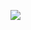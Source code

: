 [![](https://img.plantuml.biz/plantuml/svg/pLllRXkv4VzkmE-mpNreqjH0xzgcg90w9ykIwwljw2Gb-LBWGEtI4Y-xoot9TQgx-YdwA7s4Ux7EaFk7It9Naeq2zG4vP_dZS3Z_E3DalfMA25LcwUd9hzIMPZGgKiBoqnFvcUK54IIBrYJ-l16yp9C9Jxc8lfhf7niIfqJAwEVJaoYwSD7Jty--cLtg8IuIAghFN__vJsykly7FCvwh9Vk9Hb__xlJaqIPR02soeJs4Pt_4_pp2R_HFGrZjKXgjUPfesgSdYYduSCd81bOWKKAZ2J1FPNGMVIJvfYGYkUKvtKKltuiDoTbF9E6l_fulcLJKuA-eLEoN_-JHZEKaZnaL99fJ8NbEKbpXrz5VXdyGCXdFnz5ySNqtkPwFRmwQL4lZHGOAUc64OWH_kniNXVaGHQzn-EMhKVJ0ML9zMfSiJV3R9vPigAg-ifmfHb8GFKotPppY7otv6HDq3J9wNoZ6SzaiH0hsDxeRHKibMBwfFXQ2_qXZTPqutpCg9Td0tvSq1sLvuwGekjyUAuKTBixBQNHzDrkCfylLuiDazM4nFawkCHUqaclp3GnEKVcYthCH28XhWTz5_Hdurq0nYgwu6UeEo55q0nRqLezTW2pFc_5A2pSy9YZUhbXmFar0_h521PcXTsRiiQEgXcFjnJx3A-tSBRy_W-Ch5Zz6ATjibHuTHVf_bqGH7vOGyNa_AaOVNCO6Dsd_Od5isBKuqp0POgqGB2DYLr7onoMDUPuC8ThOrK-a5FSafftnCACh-ayJJuBCRYb9KfRJ6o8sAAGQ762A9xjRq6gP3S9IigRfCYDfwi5wL5ygbhgsEkCY8uf_1-4fA68Y99sHM9M2p0JFhiTePxUaUETZ7o1M94HHf0MMME8aYl0rvwaF1vO549uBdW2KIqHg9m3gvpxyNZCwAOMWURnhhRrN8nyDEpssKpCxXN2OUhuJGiw1w1SuIGu2ZpCmAjydGz05_KS97kpJhRLuV9Yx7A_UBuyBRi09SODRnXFg6Sm7ISKj3bXIBLdYnIMAWlM-vWGzt_cOiemfUaMaud3m2iP7KSBBjMNqzpJUaecW9DOX488BNR6i6JyxQv0DUozVjRF1SF6G0lh681jG0r6y0m0JR8PYNkm-CRKDJ0nOtJmbEPMkW0BoAQL_ok4v24a9Nt55Kay8S03G3HUCICtWMpFpjnNi_51XlGQdOm-ywvQM1AqT3CdGWXqYHKWhzAx6acroo9bmtDaVG9OaJVW2A91SKHSIadOTF9uky9ndQq7lGB8n6fupgcKPaA4AQgYesQaYMStUkQz3ToLR0PrD3UgWWpnG3HEGBGIUf1DuMQxs2jaIhn6Q9wq24f60zyRLYjOoHuh24W9QIRdMyW_OaEAmMtVJABVgSqrmy9m4GtbWiP_MbMgxD4EjACv-8F1vr2J126h7xcizj816DQqWz9ccCBQO2FCk80bqc-iSuv0-iSPvOfz7inBFshSu6Hm_0MgGCbfM1y50KHnz8W5S_NsfB2JM0kS1xguutwJqA9ukULncDE-d3YhNE3YY7CBQxj-roB98Qg9Ti4KmOE6DJWBgFKI5bfxCjW9RCZRUsLG0LNzQvgIGMwxShUsL5SY37W33EC3J5Ee6E2CirFSb5Jj_yLe35LbfpS10Pnc2Wlrd7dQfFmUf1zHndO4RvdCMVwOYe9523umCpA02Ya2KHc3QUWLPCYnjiJrZARKCfuEUG98YI3yuvXb4EYdr10Tce_87Ak3KmthkpH_wJE7fMTvyCLrExrRZoVKl_xx3_iJrzDFj-ylfpP6f7-u55ANBIpS5V63qYvC6ahNKYNkbBDpTHq0v9_1NJDvmai0-kud6LrG8BcvrjK-zxDWEU5HL1BhD2ZCqHIhUGCuLkz-XHTAS2jaT3nLj4Am3l9kONbdUo8xxBS8BsYOKjGc8n6aOzF2SIvmYQCziImmftx0sx5j6XFHQOnDqWxiM-v4DGIzIUpW-4F5DE8BZz9uD405DNG8pe1B8yCEetXmwg9Xx9rAFlDXjnGbDfax5sdJLylfzY8uY86NIa5wPcDYFe5w1L68RWfW8FWY1S3p69Bv1MRot9XYJD2vJMEwYJ7G0hw9Lang5GYzPGhP6HL3up8_Ber2mVfgwDZHZEMk0oGvgHHPR3WN61acPz4AA7JI0UTscS28pDYpEFHHsJNf1XLbDUuhcpBG-UavpIHueIYwdYPDv39lwE2VfJhBd6_i6gsUtxd3j_H2GO_AwAkytUR0hWp25Uzl4wMMXdh2a6O7D6tSQAcUR6RSqb-KXCnh3dvWIOwShJzcnVKqO31rHMo9KhJNDVFDb84V96PGwprORiK-WKVT0ieAxn5Igxerqjcwyn5Nn0kemE5_eSRfUc7NsAlklV1SkttMOfttrUvL7fefbN7fsPUMH0N5FwcBncHAlv3FdOjAMdvPH1At_ObSRqf1ej95reVxk6qLSxAgkgkSn0y5Yoo7j2SUAedjcZjn3r38vD-IC_2ZKi4pCadCE6LNCqFdywhxC2kpWWRtnEPfgKQBe-yJQE6Ur6qka0SytHzU4un8aZqFzZ2Lv05UGotApmPitdhT1o4-qkmAT9amHWVrgT9WrIvxhqAz_15eOEFPuAOM5pKan37JCyRkAkfVuchHYngYvnkkCrNtcUc8d4SLpQzemCt1iFRyyMKuMq-dTORM9tOo1h0e2_r3viTGGIsEjr88tcxZlBVzYbHU1qQR2iCSwDjImY47yHRkyOUm6ysoNCsrDN6JwNlGgvMkImgzlyH9c2GLOQ_i8r1tq2S-Lm4fTc5iUL1OmtNwsPnHLH-UOIMVjxttIWf4VjYHFKgetvLfOEsnAYbvG3fwwmKugNrJbYejwh7_fohA6FqkSUFLmb3J_3-NV9xUkT8CAU1oou2stxeIxAKv0vWUoh8Ugd692n13A90vxG5VTr6O0-Nq9vSWuRWw3Bgp7oCo1-Spj6Y9u-0o0cjIZVyEjCj5s3dIJ-XX_vXvMP7r1lD1d0NH93wW1o2TAF-_3t88xRFU1T2f-i0xhylNf4i3Ghwl79Iz5J27dJhdNWMeTqa1ZCX0KzTry3m9NQylQTh733DOqNvuJ58yoRRCSqjddoKkgLF1aRQNomUqVXOLtqtIX3evbs9rDARQUkVHYcl5Fz2dCz9vuakWxslz1Z6-yWZUPtBu88gy46pmn83lsnDjZJsqsxCdcc0reCf37wpqCHUcc5keFbsOFcX84WdmpO2b7RBIHtYLLU37WRhV_Ql98KLGbthxpe174aG5WnHCkfnieHKnH-6ILNUhY8QqIYpwzceNsxCMW-WysV6rLNEnmHQUMivtQlvFzeYcvLxAJ4bA2xA9KglDyIO4_UfVJFCVgL68l_YFOo0GqZy-_cl6U2ujznKIeMQ6vmg2WBTTYB3uqQBpMhxjMeNqyrE-Qi5RBTPBJxd4jOwZUpBndxgAIXa5PUyYwTpVFM46NM8VIVur5kiAtVBRsGbSc1wi9Kmjl-KGNvS4s85hMhi2dW3YmWb-FMlseIxx5z0Ogv_TtqsNx37XwMF6Ce5l2yYYX1JwcnJV8ylJ4l08-EpjltwSw7rVcAQOkuhcWaQ2flXIKMrO0WUQLQ0Kt3pFzx-qxI4CB9HYbP4U5Iz5vllERixFsiSaeGcU1L1yuibzUu2Bj6xHHb96S5MLAJa-yMto4EalinrlljsmmRgHf3ic8vLigc8hmQKdt2lJqf7iZ-lPVi2kdhnj0UEsw0CQxd0clvJVpGhIw_UiWnc-wXXTqsf91q42hpHDkAMbKwKGQvRV4j8rPvZ02DAZ7lJ94cAVV2klVSI4wzEXWSC9nvErtjXNGl_iP9EjSE0nX0zto8VXG6_HPy_mzewPDmHBm8JDWpAUgQhJjMAqqVx3R6_B7xIw6FseN_Vvejw0EqEwKcm7gTeNMtJpQU6lofoTskx2syLQQbVISFbWlhjEvqSRj64_7QooSwqQEfThhUiRhcB-zkkSHzVgT2hPtEqxHDi2eKy8WSiX8NNUnwm6S6_2ZQegNUWz8sLDxyp3TLxlrQBrVvpxezEHREEdrFzFwBm00)](https://editor.plantuml.com/uml/pLllRXkv4VzkmE-mpNreqjH0xzgcg90w9ykIwwljw2Gb-LBWGEtI4Y-xoot9TQgx-YdwA7s4Ux7EaFk7It9Naeq2zG4vP_dZS3Z_E3DalfMA25LcwUd9hzIMPZGgKiBoqnFvcUK54IIBrYJ-l16yp9C9Jxc8lfhf7niIfqJAwEVJaoYwSD7Jty--cLtg8IuIAghFN__vJsykly7FCvwh9Vk9Hb__xlJaqIPR02soeJs4Pt_4_pp2R_HFGrZjKXgjUPfesgSdYYduSCd81bOWKKAZ2J1FPNGMVIJvfYGYkUKvtKKltuiDoTbF9E6l_fulcLJKuA-eLEoN_-JHZEKaZnaL99fJ8NbEKbpXrz5VXdyGCXdFnz5ySNqtkPwFRmwQL4lZHGOAUc64OWH_kniNXVaGHQzn-EMhKVJ0ML9zMfSiJV3R9vPigAg-ifmfHb8GFKotPppY7otv6HDq3J9wNoZ6SzaiH0hsDxeRHKibMBwfFXQ2_qXZTPqutpCg9Td0tvSq1sLvuwGekjyUAuKTBixBQNHzDrkCfylLuiDazM4nFawkCHUqaclp3GnEKVcYthCH28XhWTz5_Hdurq0nYgwu6UeEo55q0nRqLezTW2pFc_5A2pSy9YZUhbXmFar0_h521PcXTsRiiQEgXcFjnJx3A-tSBRy_W-Ch5Zz6ATjibHuTHVf_bqGH7vOGyNa_AaOVNCO6Dsd_Od5isBKuqp0POgqGB2DYLr7onoMDUPuC8ThOrK-a5FSafftnCACh-ayJJuBCRYb9KfRJ6o8sAAGQ762A9xjRq6gP3S9IigRfCYDfwi5wL5ygbhgsEkCY8uf_1-4fA68Y99sHM9M2p0JFhiTePxUaUETZ7o1M94HHf0MMME8aYl0rvwaF1vO549uBdW2KIqHg9m3gvpxyNZCwAOMWURnhhRrN8nyDEpssKpCxXN2OUhuJGiw1w1SuIGu2ZpCmAjydGz05_KS97kpJhRLuV9Yx7A_UBuyBRi09SODRnXFg6Sm7ISKj3bXIBLdYnIMAWlM-vWGzt_cOiemfUaMaud3m2iP7KSBBjMNqzpJUaecW9DOX488BNR6i6JyxQv0DUozVjRF1SF6G0lh681jG0r6y0m0JR8PYNkm-CRKDJ0nOtJmbEPMkW0BoAQL_ok4v24a9Nt55Kay8S03G3HUCICtWMpFpjnNi_51XlGQdOm-ywvQM1AqT3CdGWXqYHKWhzAx6acroo9bmtDaVG9OaJVW2A91SKHSIadOTF9uky9ndQq7lGB8n6fupgcKPaA4AQgYesQaYMStUkQz3ToLR0PrD3UgWWpnG3HEGBGIUf1DuMQxs2jaIhn6Q9wq24f60zyRLYjOoHuh24W9QIRdMyW_OaEAmMtVJABVgSqrmy9m4GtbWiP_MbMgxD4EjACv-8F1vr2J126h7xcizj816DQqWz9ccCBQO2FCk80bqc-iSuv0-iSPvOfz7inBFshSu6Hm_0MgGCbfM1y50KHnz8W5S_NsfB2JM0kS1xguutwJqA9ukULncDE-d3YhNE3YY7CBQxj-roB98Qg9Ti4KmOE6DJWBgFKI5bfxCjW9RCZRUsLG0LNzQvgIGMwxShUsL5SY37W33EC3J5Ee6E2CirFSb5Jj_yLe35LbfpS10Pnc2Wlrd7dQfFmUf1zHndO4RvdCMVwOYe9523umCpA02Ya2KHc3QUWLPCYnjiJrZARKCfuEUG98YI3yuvXb4EYdr10Tce_87Ak3KmthkpH_wJE7fMTvyCLrExrRZoVKl_xx3_iJrzDFj-ylfpP6f7-u55ANBIpS5V63qYvC6ahNKYNkbBDpTHq0v9_1NJDvmai0-kud6LrG8BcvrjK-zxDWEU5HL1BhD2ZCqHIhUGCuLkz-XHTAS2jaT3nLj4Am3l9kONbdUo8xxBS8BsYOKjGc8n6aOzF2SIvmYQCziImmftx0sx5j6XFHQOnDqWxiM-v4DGIzIUpW-4F5DE8BZz9uD405DNG8pe1B8yCEetXmwg9Xx9rAFlDXjnGbDfax5sdJLylfzY8uY86NIa5wPcDYFe5w1L68RWfW8FWY1S3p69Bv1MRot9XYJD2vJMEwYJ7G0hw9Lang5GYzPGhP6HL3up8_Ber2mVfgwDZHZEMk0oGvgHHPR3WN61acPz4AA7JI0UTscS28pDYpEFHHsJNf1XLbDUuhcpBG-UavpIHueIYwdYPDv39lwE2VfJhBd6_i6gsUtxd3j_H2GO_AwAkytUR0hWp25Uzl4wMMXdh2a6O7D6tSQAcUR6RSqb-KXCnh3dvWIOwShJzcnVKqO31rHMo9KhJNDVFDb84V96PGwprORiK-WKVT0ieAxn5Igxerqjcwyn5Nn0kemE5_eSRfUc7NsAlklV1SkttMOfttrUvL7fefbN7fsPUMH0N5FwcBncHAlv3FdOjAMdvPH1At_ObSRqf1ej95reVxk6qLSxAgkgkSn0y5Yoo7j2SUAedjcZjn3r38vD-IC_2ZKi4pCadCE6LNCqFdywhxC2kpWWRtnEPfgKQBe-yJQE6Ur6qka0SytHzU4un8aZqFzZ2Lv05UGotApmPitdhT1o4-qkmAT9amHWVrgT9WrIvxhqAz_15eOEFPuAOM5pKan37JCyRkAkfVuchHYngYvnkkCrNtcUc8d4SLpQzemCt1iFRyyMKuMq-dTORM9tOo1h0e2_r3viTGGIsEjr88tcxZlBVzYbHU1qQR2iCSwDjImY47yHRkyOUm6ysoNCsrDN6JwNlGgvMkImgzlyH9c2GLOQ_i8r1tq2S-Lm4fTc5iUL1OmtNwsPnHLH-UOIMVjxttIWf4VjYHFKgetvLfOEsnAYbvG3fwwmKugNrJbYejwh7_fohA6FqkSUFLmb3J_3-NV9xUkT8CAU1oou2stxeIxAKv0vWUoh8Ugd692n13A90vxG5VTr6O0-Nq9vSWuRWw3Bgp7oCo1-Spj6Y9u-0o0cjIZVyEjCj5s3dIJ-XX_vXvMP7r1lD1d0NH93wW1o2TAF-_3t88xRFU1T2f-i0xhylNf4i3Ghwl79Iz5J27dJhdNWMeTqa1ZCX0KzTry3m9NQylQTh733DOqNvuJ58yoRRCSqjddoKkgLF1aRQNomUqVXOLtqtIX3evbs9rDARQUkVHYcl5Fz2dCz9vuakWxslz1Z6-yWZUPtBu88gy46pmn83lsnDjZJsqsxCdcc0reCf37wpqCHUcc5keFbsOFcX84WdmpO2b7RBIHtYLLU37WRhV_Ql98KLGbthxpe174aG5WnHCkfnieHKnH-6ILNUhY8QqIYpwzceNsxCMW-WysV6rLNEnmHQUMivtQlvFzeYcvLxAJ4bA2xA9KglDyIO4_UfVJFCVgL68l_YFOo0GqZy-_cl6U2ujznKIeMQ6vmg2WBTTYB3uqQBpMhxjMeNqyrE-Qi5RBTPBJxd4jOwZUpBndxgAIXa5PUyYwTpVFM46NM8VIVur5kiAtVBRsGbSc1wi9Kmjl-KGNvS4s85hMhi2dW3YmWb-FMlseIxx5z0Ogv_TtqsNx37XwMF6Ce5l2yYYX1JwcnJV8ylJ4l08-EpjltwSw7rVcAQOkuhcWaQ2flXIKMrO0WUQLQ0Kt3pFzx-qxI4CB9HYbP4U5Iz5vllERixFsiSaeGcU1L1yuibzUu2Bj6xHHb96S5MLAJa-yMto4EalinrlljsmmRgHf3ic8vLigc8hmQKdt2lJqf7iZ-lPVi2kdhnj0UEsw0CQxd0clvJVpGhIw_UiWnc-wXXTqsf91q42hpHDkAMbKwKGQvRV4j8rPvZ02DAZ7lJ94cAVV2klVSI4wzEXWSC9nvErtjXNGl_iP9EjSE0nX0zto8VXG6_HPy_mzewPDmHBm8JDWpAUgQhJjMAqqVx3R6_B7xIw6FseN_Vvejw0EqEwKcm7gTeNMtJpQU6lofoTskx2syLQQbVISFbWlhjEvqSRj64_7QooSwqQEfThhUiRhcB-zkkSHzVgT2hPtEqxHDi2eKy8WSiX8NNUnwm6S6_2ZQegNUWz8sLDxyp3TLxlrQBrVvpxezEHREEdrFzFwBm00)